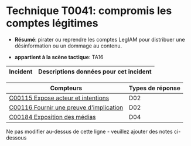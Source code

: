# Technique T0041: compromis les comptes légitimes

* **Résumé**: pirater ou reprendre les comptes LegIAM pour distribuer une désinformation ou un dommage au contenu.

* **appartient à la scène tactique**: TA16


|Incident |Descriptions données pour cet incident |
|-------- |-------------------- |



|Compteurs |Types de réponse |
|-------- |-------------- |
|[C00115 Expose acteur et intentions](../generated_pages/counters/C00115.md) |D02 |
|[C00116 Fournir une preuve d'implication](../generated_pages/counters/C00116.md) |D02 |
|[C00184 Exposition des médias](../generated_pages/counters/C00184.md) |D04 |


Ne pas modifier au-dessus de cette ligne - veuillez ajouter des notes ci-dessous